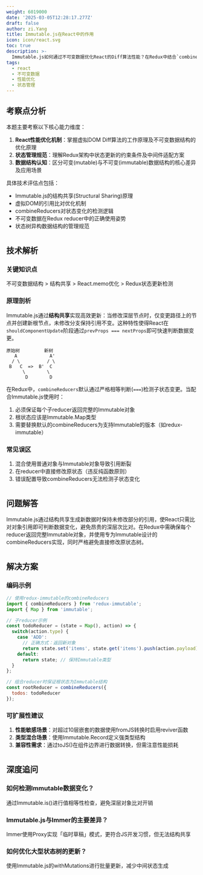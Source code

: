 ```yaml
---
weight: 6019000
date: '2025-03-05T12:28:17.277Z'
draft: false
author: zi.Yang
title: Immutable.js在React中的作用
icon: icon/react.svg
toc: true
description: >-
  Immutable.js如何通过不可变数据优化React的Diff算法性能？在Redux中结合`combineReducers`使用时需要注意哪些状态更新规范？
tags:
  - react
  - 不可变数据
  - 性能优化
  - 状态管理
---
```


## 考察点分析

本题主要考察以下核心能力维度：

1. **React性能优化机制**：掌握虚拟DOM Diff算法的工作原理及不可变数据结构的优化原理
2. **状态管理规范**：理解Redux架构中状态更新的约束条件及中间件适配方案
3. **数据结构认知**：区分可变(mutable)与不可变(immutable)数据结构的核心差异及应用场景

具体技术评估点包括：

- Immutable.js的结构共享(Structural Sharing)原理
- 虚拟DOM的引用比对优化机制
- combineReducers对状态变化的检测逻辑
- 不可变数据在Redux reducer中的正确使用姿势
- 状态树异构数据结构的管理规范

#

## 技术解析

### 关键知识点

不可变数据结构 > 结构共享 > React.memo优化 > Redux状态更新检测

### 原理剖析

Immutable.js通过**结构共享**实现高效更新：当修改深层节点时，仅变更路径上的节点并创建新根节点，未修改分支保持引用不变。这种特性使得React在`shouldComponentUpdate`阶段通过`prevProps === nextProps`即可快速判断数据变更。

```text
原始树         新树
   A            A'
  / \          / \
 B   C  =>  B'  C
      \        \
       D        D
```

在Redux中，`combineReducers`默认通过严格相等判断(`===`)检测子状态变更。当配合Immutable.js使用时：

1. 必须保证每个子reducer返回完整的Immutable对象
2. 根状态应该是Immutable.Map类型
3. 需要替换默认的combineReducers为支持Immutable的版本（如redux-immutable）

### 常见误区

1. 混合使用普通对象与Immutable对象导致引用断裂
2. 在reducer中直接修改原状态（违反纯函数原则）
3. 错误配置导致combineReducers无法检测子状态变化

#

## 问题解答

Immutable.js通过结构共享生成新数据时保持未修改部分的引用，使React只需比对对象引用即可判断数据变化，避免昂贵的深层次比对。在Redux中需确保每个reducer返回完整Immutable对象，并使用专为Immutable设计的combineReducers实现，同时严格避免直接修改原状态树。

#

## 解决方案

### 编码示例

```javascript
// 使用redux-immutable的combineReducers
import { combineReducers } from 'redux-immutable';
import { Map } from 'immutable';

// 子reducer示例
const todoReducer = (state = Map(), action) => {
  switch(action.type) {
    case 'ADD':
      // 正确方式：返回新对象
      return state.set('items', state.get('items').push(action.payload));
    default:
      return state; // 保持Immutable类型
  }
};

// 组合reducer时保证根状态为Immutable结构
const rootReducer = combineReducers({
  todos: todoReducer
});
```

### 可扩展性建议

1. **性能敏感场景**：对超过10层嵌套的数据使用fromJS转换时启用reviver函数
2. **类型混合场景**：使用Immutable.Record定义强类型结构
3. **兼容性需求**：通过toJS()在组件边界进行数据转换，但需注意性能损耗

#

## 深度追问

### 如何检测Immutable数据变化？

通过Immutable.is()进行值相等性检查，避免深层对象比对开销

### Immutable.js与Immer的主要差异？

Immer使用Proxy实现「临时草稿」模式，更符合JS开发习惯，但无法结构共享

### 如何优化大型状态树的更新？

使用Immutable.js的withMutations进行批量更新，减少中间状态生成
